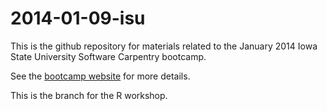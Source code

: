 2014-01-09-isu
==============
This is the github repository for materials related to the January 2014 Iowa State University Software Carpentry bootcamp.

See the [bootcamp website](http://adina.github.io/2014-01-08-iastate/) for more details.

This is the branch for the R workshop.